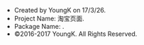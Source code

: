 
 * Created by YoungK on 17/3/26.
 * Project Name: 淘宝页面.
 * Package Name: .
 * ©2016-2017 YoungK. All Rights Reserved.
